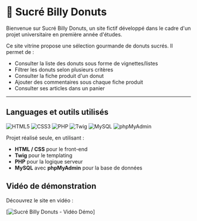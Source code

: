 # 🍩 Sucré Billy Donuts

Bienvenue sur Sucré Billy Donuts, un site fictif développé dans le cadre d'un projet universitaire en première année d'études.

Ce site vitrine propose une sélection gourmande de donuts sucrés. Il permet de :
- Consulter la liste des donuts sous forme de vignettes/listes
- Filtrer les donuts selon plusieurs critères
- Consulter la fiche produit d'un donut
- Ajouter des commentaires sous chaque fiche produit
- Consulter ses articles dans un panier

---

## Languages et outils utilisés

![HTML5](https://img.shields.io/badge/HTML5-E34F26?logo=html5&logoColor=white)
![CSS3](https://img.shields.io/badge/CSS3-1572B6?logo=css3&logoColor=white)
![PHP](https://img.shields.io/badge/PHP-777BB4?logo=php&logoColor=white)
![Twig](https://img.shields.io/badge/Twig-FFDB00?logo=twig&logoColor=black)
![MySQL](https://img.shields.io/badge/MySQL-4479A1?logo=mysql&logoColor=white)
![phpMyAdmin](https://img.shields.io/badge/phpMyAdmin-F47721?logo=phpmyadmin&logoColor=white)

Projet réalisé seule, en utilisant :

- **HTML / CSS** pour le front-end
- **Twig** pour le templating
- **PHP** pour la logique serveur
- **MySQL** avec **phpMyAdmin** pour la base de données


## Vidéo de démonstration

 Découvrez le site en vidéo :

[![Sucré Billy Donuts - Vidéo Démo](https://youtu.be/tqCN1DR-f3Q)]
